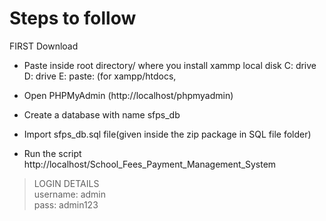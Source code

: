 # Steps to follow

FIRST Download

* Paste inside root directory/ where you install xammp local disk C: drive D: drive E: paste: (for xampp/htdocs, 

* Open PHPMyAdmin (http://localhost/phpmyadmin)

* Create a database with name sfps_db

* Import sfps_db.sql file(given inside the zip package in SQL file folder)

* Run the script http://localhost/School_Fees_Payment_Management_System


> LOGIN DETAILS <br>
username: admin  <br>
pass: admin123  
